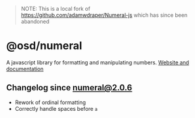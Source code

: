 > NOTE: This is a local fork of https://github.com/adamwdraper/Numeral-js which has since been abandoned

# @osd/numeral

A javascript library for formatting and manipulating numbers.
[Website and documentation](http://numeraljs.com/)


## Changelog since numeral@2.0.6

- Rework of ordinal formatting
- Correctly handle spaces before `a`